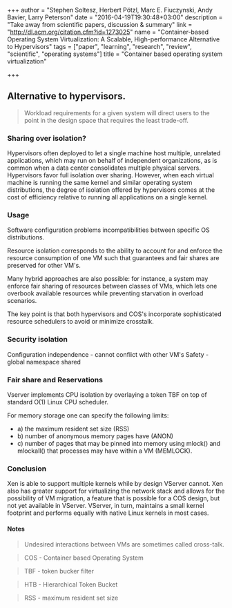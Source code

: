 +++
author = "Stephen Soltesz, Herbert Pötzl, Marc E. Fiuczynski, Andy Bavier, Larry Peterson"
date = "2016-04-19T19:30:48+03:00"
description = "Take away from scientific papers, discussion & summary"
link = "http://dl.acm.org/citation.cfm?id=1273025"
name = "Container-based Operating System Virtualization: A Scalable, High-performance Alternative to Hypervisors"
tags = ["paper", "learning", "research", "review", "scientific", "operating systems"]
title = "Container based operating system virtualization"

+++

## Alternative to hypervisors.

> Workload requirements for a given system will direct users to the point in the design space that
> requires the least trade-off.

### Sharing over isolation? 

Hypervisors often deployed to let a single machine host multiple, unrelated
applications, which may run on behalf of independent organizations, as is common when a data center
consolidates multiple physical servers. Hypervisors favor full isolation over sharing.
However, when each virtual machine is running the same kernel and similar operating system 
distributions, the degree of isolation offered by hypervisors comes at the cost of efficiency 
relative to running all applications on a single kernel.

### Usage

Software configuration problems incompatibilities between specific OS distributions.

Resource isolation corresponds to the ability to account for and enforce the resource consumption of one VM such that guarantees and fair shares are preserved for other VM's.

Many hybrid approaches are also possible: for instance, a system may enforce fair sharing of resources between classes of VMs, which lets one overbook available resources while preventing starvation in overload scenarios. 

The key point is that both hypervisors and COS's incorporate sophisticated resource schedulers to avoid or minimize crosstalk.

### Security isolation

Configuration independence - cannot conflict with other VM's
Safety - global namespace shared

### Fair share and Reservations

Vserver implements CPU isolation by overlaying a token TBF on top of standard O(1) Linux CPU scheduler.

For memory storage one can specify the following limits: 
 * a) the maximum resident set size (RSS)
 * b) number of anonymous memory pages have (ANON)
 * c) number of pages that may be pinned into memory using mlock() and mlockall() that processes may have within a VM (MEMLOCK).
 
### Conclusion

Xen is able to support multiple kernels while by design VServer cannot. 
Xen also has greater support for virtualizing the network stack and allows for the possibility of VM migration, a feature that is possible for a COS design, but not yet available in VServer. VServer, in turn, maintains a small kernel footprint and performs equally with native Linux kernels in most cases.

#### Notes

> Undesired interactions between VMs are sometimes called cross-talk.

> COS - Container based Operating System

> TBF - token bucker filter

> HTB - Hierarchical Token Bucket

> RSS - maximum resident set size
